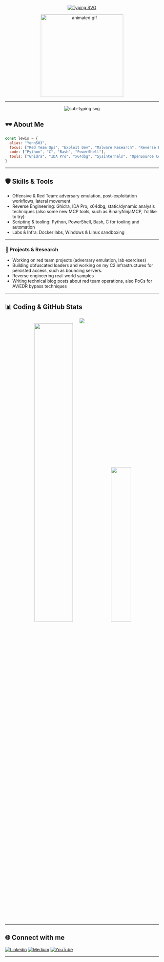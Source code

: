 <p align="center">
  <a href="https://readme-typing-svg.demolab.com/demo/">
    <img src="https://readme-typing-svg.demolab.com?font=Fira+Code&pause=1000&color=FF6B6B&background=FFFFFF00&center=true&vCenter=true&width=540&lines=CyberSecurity+Analyst;Red+Team+Ops+%2F+Exploit+Dev;Malware+Researcher+%26+Reverse+Engineer;Cybersec+Student" alt="Typing SVG" />
  </a>
</p>

<p align="center">
  <img src="https://media4.giphy.com/media/v1.Y2lkPTc5MGI3NjExeG4zYnA3d2djMHNqZXNpcTl3ajM0ZnZ3d3NkdGlyajR1aTdpZjNrbyZlcD12MV9pbnRlcm5hbF9naWZfYnlfaWQmY3Q9Zw/motnLx3NDhfoSfuWXF/giphy.gif" width="270" alt="animated gif" />
</p>

---

<p align="center">
  <img src="https://readme-typing-svg.demolab.com?font=Fira+Code&weight=600&size=28&pause=1000&color=00F0D0&background=FFFFFF00&center=true&vCenter=true&width=800&lines=Keep+Learning+to+Keep+Hacking;Red+Team+Ops+%7C+Exploit+Dev+%7C+Malware+Research;Think+like+an+attacker%2C+build+defenses" alt="sub-typing svg"/>
</p>



## 🕶️ About Me

```js
const lewis = {
  alias: "Yenn503",
  focus: ["Red Team Ops", "Exploit Dev", "Malware Research", "Reverse Engineering", "AI malware research", "red team infrastructures"],
  code: ["Python", "C", "Bash", "PowerShell"],
  tools: ["Ghidra", "IDA Pro", "x64dbg", "Sysinternals", "OpenSource Combinations"],
}
```
---

## 🛡️ Skills & Tools

- Offensive & Red Team: adversary emulation, post-exploitation workflows, lateral movement 
- Reverse Engineering: Ghidra, IDA Pro, x64dbg, static/dynamic analysis techniques (also some new MCP tools, such as BinaryNinjaMCP, I'd like to try) 
- Scripting & tooling: Python, PowerShell, Bash, C for tooling and automation    
- Labs & Infra: Docker labs, Windows & Linux sandboxing

---

### 🚧 Projects & Research

-  Working on red team projects (adversary emulation, lab exercises)  
-  Building obfuscated loaders and working on my C2 infrastructures for persisted access, such as bouncing servers. 
-  Reverse engineering real-world samples
-  Writing technical blog posts about red team operations, also PoCs for AV/EDR bypass techniques

---

## 📊 Coding & GitHub Stats
<div align="center">
  <img src="https://github-readme-stats.vercel.app/api?username=Yenn503&show_icons=true&theme=tokyonight&hide_border=true&bg_color=0d1117&title_color=FF0000&icon_color=00FFEA" /><br>
  <img src="https://github-readme-streak-stats.herokuapp.com/?user=Yenn503&theme=highcontrast&hide_border=true" width="50%" />
  <img src="https://github-readme-stats.vercel.app/api/top-langs/?username=Yenn503&theme=highcontrast&hide_border=true&include_all_commits=true&count_private=true&layout=compact" width="36%" />
</div>

---

## 🌐 Connect with me
[![Linkedin](https://img.shields.io/badge/LinkedIn-0d1117?style=for-the-badge&logo=linkedin&logoColor=00FFEA)](https://www.linkedin.com/in/lewis-desmond-a7b00b204)
[![Medium](https://img.shields.io/badge/Medium-0d1117?style=for-the-badge&logo=medium&logoColor=000000)](https://medium.com/@lewisgames1995)
[![YouTube](https://img.shields.io/badge/YouTube-0d1117?style=for-the-badge&logo=youtube&logoColor=FF0000)](https://www.youtube.com/@jyenn3740)

---
